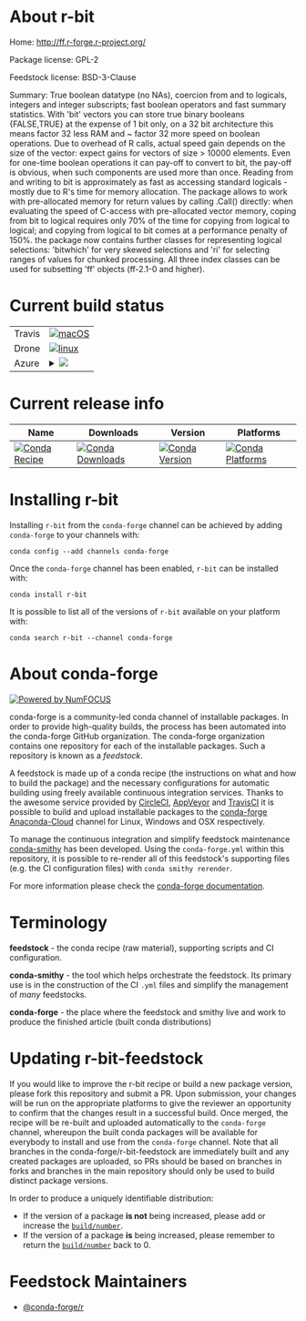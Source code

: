 About r-bit
===========

Home: http://ff.r-forge.r-project.org/

Package license: GPL-2

Feedstock license: BSD-3-Clause

Summary: True boolean datatype (no NAs),  coercion from and to logicals, integers and integer subscripts;  fast boolean operators and fast summary statistics.  With 'bit' vectors you can store true binary booleans {FALSE,TRUE} at the  expense of 1 bit only, on a 32 bit architecture this means factor 32 less  RAM and ~ factor 32 more speed on boolean operations. Due to overhead of  R calls, actual speed gain depends on the size of the vector: expect gains  for vectors of size > 10000 elements. Even for one-time boolean operations  it can pay-off to convert to bit, the pay-off is obvious, when such  components are used more than once.  Reading from and writing to bit is approximately as fast as accessing  standard logicals - mostly due to R's time for memory allocation. The package  allows to work with pre-allocated memory for return values by calling .Call()  directly: when evaluating the speed of C-access with pre-allocated vector  memory, coping from bit to logical requires only 70% of the time for copying  from logical to logical; and copying from logical to bit comes at a  performance penalty of 150%. the package now contains further classes for  representing logical selections: 'bitwhich' for very skewed selections and  'ri' for selecting ranges of values for chunked processing. All three index  classes can be used for subsetting 'ff' objects (ff-2.1-0 and higher).



Current build status
====================


<table><tr>
    <td>Travis</td>
    <td>
      <a href="https://travis-ci.com/conda-forge/r-bit-feedstock">
        <img alt="macOS" src="https://img.shields.io/travis/com/conda-forge/r-bit-feedstock/master.svg?label=macOS">
      </a>
    </td>
  </tr><tr>
    <td>Drone</td>
    <td>
      <a href="https://cloud.drone.io/conda-forge/r-bit-feedstock">
        <img alt="linux" src="https://img.shields.io/drone/build/conda-forge/r-bit-feedstock/master.svg?label=Linux">
      </a>
    </td>
  </tr>
    
  <tr>
    <td>Azure</td>
    <td>
      <details>
        <summary>
          <a href="https://dev.azure.com/conda-forge/feedstock-builds/_build/latest?definitionId=1003&branchName=master">
            <img src="https://dev.azure.com/conda-forge/feedstock-builds/_apis/build/status/r-bit-feedstock?branchName=master">
          </a>
        </summary>
        <table>
          <thead><tr><th>Variant</th><th>Status</th></tr></thead>
          <tbody><tr>
              <td>linux_64_r_base3.6target_platformlinux-64</td>
              <td>
                <a href="https://dev.azure.com/conda-forge/feedstock-builds/_build/latest?definitionId=1003&branchName=master">
                  <img src="https://dev.azure.com/conda-forge/feedstock-builds/_apis/build/status/r-bit-feedstock?branchName=master&jobName=linux&configuration=linux_64_r_base3.6target_platformlinux-64" alt="variant">
                </a>
              </td>
            </tr><tr>
              <td>linux_64_r_base4.0target_platformlinux-64</td>
              <td>
                <a href="https://dev.azure.com/conda-forge/feedstock-builds/_build/latest?definitionId=1003&branchName=master">
                  <img src="https://dev.azure.com/conda-forge/feedstock-builds/_apis/build/status/r-bit-feedstock?branchName=master&jobName=linux&configuration=linux_64_r_base4.0target_platformlinux-64" alt="variant">
                </a>
              </td>
            </tr><tr>
              <td>linux_aarch64_r_base3.6target_platformlinux-aarch64</td>
              <td>
                <a href="https://dev.azure.com/conda-forge/feedstock-builds/_build/latest?definitionId=1003&branchName=master">
                  <img src="https://dev.azure.com/conda-forge/feedstock-builds/_apis/build/status/r-bit-feedstock?branchName=master&jobName=linux&configuration=linux_aarch64_r_base3.6target_platformlinux-aarch64" alt="variant">
                </a>
              </td>
            </tr><tr>
              <td>linux_aarch64_r_base4.0target_platformlinux-aarch64</td>
              <td>
                <a href="https://dev.azure.com/conda-forge/feedstock-builds/_build/latest?definitionId=1003&branchName=master">
                  <img src="https://dev.azure.com/conda-forge/feedstock-builds/_apis/build/status/r-bit-feedstock?branchName=master&jobName=linux&configuration=linux_aarch64_r_base4.0target_platformlinux-aarch64" alt="variant">
                </a>
              </td>
            </tr><tr>
              <td>linux_ppc64le_r_base3.6target_platformlinux-ppc64le</td>
              <td>
                <a href="https://dev.azure.com/conda-forge/feedstock-builds/_build/latest?definitionId=1003&branchName=master">
                  <img src="https://dev.azure.com/conda-forge/feedstock-builds/_apis/build/status/r-bit-feedstock?branchName=master&jobName=linux&configuration=linux_ppc64le_r_base3.6target_platformlinux-ppc64le" alt="variant">
                </a>
              </td>
            </tr><tr>
              <td>linux_ppc64le_r_base4.0target_platformlinux-ppc64le</td>
              <td>
                <a href="https://dev.azure.com/conda-forge/feedstock-builds/_build/latest?definitionId=1003&branchName=master">
                  <img src="https://dev.azure.com/conda-forge/feedstock-builds/_apis/build/status/r-bit-feedstock?branchName=master&jobName=linux&configuration=linux_ppc64le_r_base4.0target_platformlinux-ppc64le" alt="variant">
                </a>
              </td>
            </tr><tr>
              <td>osx_64_r_base3.6target_platformosx-64</td>
              <td>
                <a href="https://dev.azure.com/conda-forge/feedstock-builds/_build/latest?definitionId=1003&branchName=master">
                  <img src="https://dev.azure.com/conda-forge/feedstock-builds/_apis/build/status/r-bit-feedstock?branchName=master&jobName=osx&configuration=osx_64_r_base3.6target_platformosx-64" alt="variant">
                </a>
              </td>
            </tr><tr>
              <td>osx_64_r_base4.0target_platformosx-64</td>
              <td>
                <a href="https://dev.azure.com/conda-forge/feedstock-builds/_build/latest?definitionId=1003&branchName=master">
                  <img src="https://dev.azure.com/conda-forge/feedstock-builds/_apis/build/status/r-bit-feedstock?branchName=master&jobName=osx&configuration=osx_64_r_base4.0target_platformosx-64" alt="variant">
                </a>
              </td>
            </tr><tr>
              <td>win_64_r_base3.6target_platformwin-64</td>
              <td>
                <a href="https://dev.azure.com/conda-forge/feedstock-builds/_build/latest?definitionId=1003&branchName=master">
                  <img src="https://dev.azure.com/conda-forge/feedstock-builds/_apis/build/status/r-bit-feedstock?branchName=master&jobName=win&configuration=win_64_r_base3.6target_platformwin-64" alt="variant">
                </a>
              </td>
            </tr><tr>
              <td>win_64_r_base4.0target_platformwin-64</td>
              <td>
                <a href="https://dev.azure.com/conda-forge/feedstock-builds/_build/latest?definitionId=1003&branchName=master">
                  <img src="https://dev.azure.com/conda-forge/feedstock-builds/_apis/build/status/r-bit-feedstock?branchName=master&jobName=win&configuration=win_64_r_base4.0target_platformwin-64" alt="variant">
                </a>
              </td>
            </tr>
          </tbody>
        </table>
      </details>
    </td>
  </tr>
</table>

Current release info
====================

| Name | Downloads | Version | Platforms |
| --- | --- | --- | --- |
| [![Conda Recipe](https://img.shields.io/badge/recipe-r--bit-green.svg)](https://anaconda.org/conda-forge/r-bit) | [![Conda Downloads](https://img.shields.io/conda/dn/conda-forge/r-bit.svg)](https://anaconda.org/conda-forge/r-bit) | [![Conda Version](https://img.shields.io/conda/vn/conda-forge/r-bit.svg)](https://anaconda.org/conda-forge/r-bit) | [![Conda Platforms](https://img.shields.io/conda/pn/conda-forge/r-bit.svg)](https://anaconda.org/conda-forge/r-bit) |

Installing r-bit
================

Installing `r-bit` from the `conda-forge` channel can be achieved by adding `conda-forge` to your channels with:

```
conda config --add channels conda-forge
```

Once the `conda-forge` channel has been enabled, `r-bit` can be installed with:

```
conda install r-bit
```

It is possible to list all of the versions of `r-bit` available on your platform with:

```
conda search r-bit --channel conda-forge
```


About conda-forge
=================

[![Powered by NumFOCUS](https://img.shields.io/badge/powered%20by-NumFOCUS-orange.svg?style=flat&colorA=E1523D&colorB=007D8A)](http://numfocus.org)

conda-forge is a community-led conda channel of installable packages.
In order to provide high-quality builds, the process has been automated into the
conda-forge GitHub organization. The conda-forge organization contains one repository
for each of the installable packages. Such a repository is known as a *feedstock*.

A feedstock is made up of a conda recipe (the instructions on what and how to build
the package) and the necessary configurations for automatic building using freely
available continuous integration services. Thanks to the awesome service provided by
[CircleCI](https://circleci.com/), [AppVeyor](https://www.appveyor.com/)
and [TravisCI](https://travis-ci.com/) it is possible to build and upload installable
packages to the [conda-forge](https://anaconda.org/conda-forge)
[Anaconda-Cloud](https://anaconda.org/) channel for Linux, Windows and OSX respectively.

To manage the continuous integration and simplify feedstock maintenance
[conda-smithy](https://github.com/conda-forge/conda-smithy) has been developed.
Using the ``conda-forge.yml`` within this repository, it is possible to re-render all of
this feedstock's supporting files (e.g. the CI configuration files) with ``conda smithy rerender``.

For more information please check the [conda-forge documentation](https://conda-forge.org/docs/).

Terminology
===========

**feedstock** - the conda recipe (raw material), supporting scripts and CI configuration.

**conda-smithy** - the tool which helps orchestrate the feedstock.
                   Its primary use is in the construction of the CI ``.yml`` files
                   and simplify the management of *many* feedstocks.

**conda-forge** - the place where the feedstock and smithy live and work to
                  produce the finished article (built conda distributions)


Updating r-bit-feedstock
========================

If you would like to improve the r-bit recipe or build a new
package version, please fork this repository and submit a PR. Upon submission,
your changes will be run on the appropriate platforms to give the reviewer an
opportunity to confirm that the changes result in a successful build. Once
merged, the recipe will be re-built and uploaded automatically to the
`conda-forge` channel, whereupon the built conda packages will be available for
everybody to install and use from the `conda-forge` channel.
Note that all branches in the conda-forge/r-bit-feedstock are
immediately built and any created packages are uploaded, so PRs should be based
on branches in forks and branches in the main repository should only be used to
build distinct package versions.

In order to produce a uniquely identifiable distribution:
 * If the version of a package **is not** being increased, please add or increase
   the [``build/number``](https://conda.io/docs/user-guide/tasks/build-packages/define-metadata.html#build-number-and-string).
 * If the version of a package **is** being increased, please remember to return
   the [``build/number``](https://conda.io/docs/user-guide/tasks/build-packages/define-metadata.html#build-number-and-string)
   back to 0.

Feedstock Maintainers
=====================

* [@conda-forge/r](https://github.com/conda-forge/r/)

